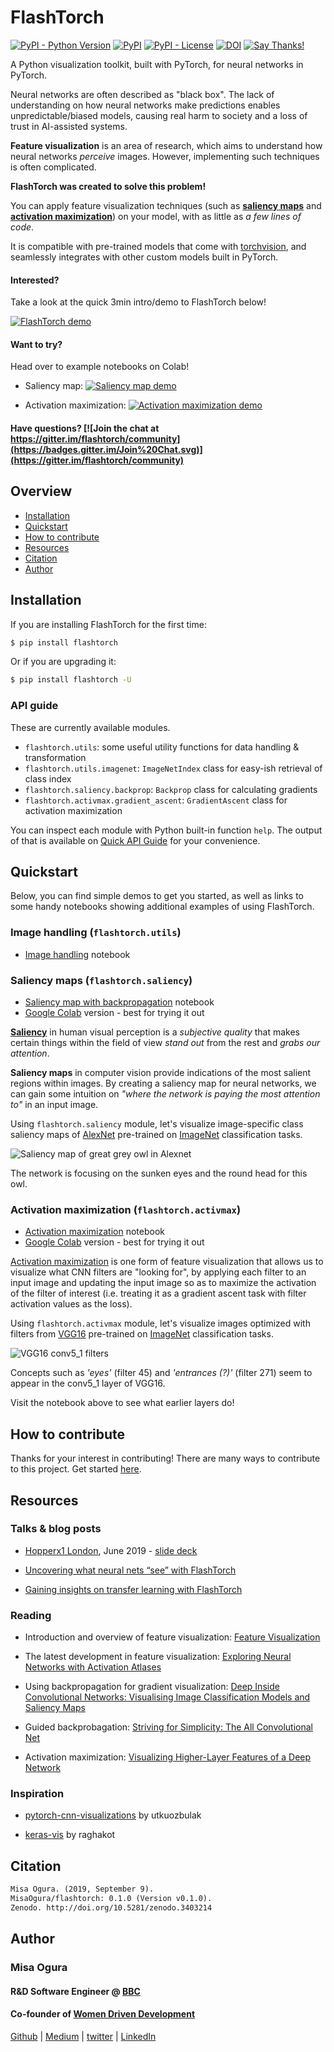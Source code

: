 # FlashTorch

[![PyPI - Python Version](https://img.shields.io/pypi/pyversions/flashtorch.svg?color=green)](https://pypi.org/project/flashtorch/)
[![PyPI](https://img.shields.io/pypi/v/flashtorch.svg?color=yellow)](https://pypi.org/project/flashtorch/)
[![PyPI - License](https://img.shields.io/pypi/l/flashtorch.svg?color=black)](https://github.com/MisaOgura/flashtorch/blob/master/LICENSE)
[![DOI](https://zenodo.org/badge/177140934.svg)](https://zenodo.org/badge/latestdoi/177140934)
[![Say Thanks!](https://img.shields.io/badge/Say%20Thanks-!-1EAEDB.svg)](https://saythanks.io/to/MisaOgura)

A Python visualization toolkit, built with PyTorch, for neural networks in PyTorch.

Neural networks are often described as "black box". The lack of understanding on how neural networks make predictions enables unpredictable/biased models, causing real harm to society and a loss of trust in AI-assisted systems.

**Feature visualization** is an area of research, which aims to understand how neural networks _perceive_ images. However, implementing such techniques is often complicated.

**FlashTorch was created to solve this problem!**

You can apply feature visualization techniques (such as **[saliency maps](#saliency-maps-flashtorchsaliency)** and **[activation maximization](#activation-maximization-flashtorchactivmax)**) on your model, with as little as _a few lines of code_.

It is compatible with pre-trained models that come with [torchvision](https://pytorch.org/docs/stable/torchvision/models.html), and seamlessly integrates with other custom models built in PyTorch.

#### Interested?

Take a look at the quick 3min intro/demo to FlashTorch below!

[![FlashTorch demo](https://github.com/MisaOgura/flashtorch/blob/master/examples/images/flashtorch_demo.png)](https://youtu.be/18Iw4qYqfPo)

#### Want to try?

Head over to example notebooks on Colab!

- Saliency map: [![Saliency map demo](https://colab.research.google.com/assets/colab-badge.svg/)](https://colab.research.google.com/github/MisaOgura/flashtorch/blob/master/examples/visualize_saliency_with_backprop_colab.ipynb)

- Activation maximization: [![Activation maximization demo](https://colab.research.google.com/assets/colab-badge.svg/)](https://colab.research.google.com/github/MisaOgura/flashtorch/blob/master/examples/activation_maximization_colab.ipynb)

#### Have questions? [![Join the chat at https://gitter.im/flashtorch/community](https://badges.gitter.im/Join%20Chat.svg)](https://gitter.im/flashtorch/community)

## Overview

- [Installation](#installation)
- [Quickstart](#quickstart)
- [How to contribute](#how-to-contribute)
- [Resources](#resources)
- [Citation](#citation)
- [Author](#author)

## Installation

If you are installing FlashTorch for the first time:

```bash
$ pip install flashtorch
```

Or if you are upgrading it:

```bash
$ pip install flashtorch -U
```

### API guide

These are currently available modules.

- `flashtorch.utils`: some useful utility functions for data handling & transformation
- `flashtorch.utils.imagenet`: `ImageNetIndex` class for easy-ish retrieval of class index
- `flashtorch.saliency.backprop`: `Backprop` class for calculating gradients
- `flashtorch.activmax.gradient_ascent`: `GradientAscent` class for activation maximization

You can inspect each module with Python built-in function `help`. The output of that is available on [Quick API Guide](https://github.com/MisaOgura/flashtorch/wiki/Quick-API-Guide) for your convenience.

## Quickstart

Below, you can find simple demos to get you started, as well as links to some handy notebooks showing additional examples of using FlashTorch.

### Image handling (`flashtorch.utils`)

- [Image handling](https://github.com/MisaOgura/flashtorch/blob/master/examples/examples/image_handling.ipynb) notebook

### Saliency maps (`flashtorch.saliency`)

- [Saliency map with backpropagation](https://github.com/MisaOgura/flashtorch/blob/master/examples/visualize_saliency_with_backprop.ipynb) notebook
- [Google Colab](https://colab.research.google.com/github/MisaOgura/flashtorch/blob/master/examples/visualize_saliency_with_backprop_colab.ipynb) version - best for trying it out

**[Saliency](https://en.wikipedia.org/wiki/Salience_(neuroscience))** in human visual perception is a _subjective quality_ that makes certain things within the field of view _stand out_ from the rest and _grabs our attention_.

**Saliency maps** in computer vision provide indications of the most salient regions within images. By creating a saliency map for neural networks, we can gain some intuition on _"where the network is paying the most attention to"_ in an input image.

Using `flashtorch.saliency` module, let's visualize image-specific class saliency maps of [AlexNet](https://arxiv.org/abs/1404.5997) pre-trained on [ImageNet](http://www.image-net.org/) classification tasks.

![Saliency map of great grey owl in Alexnet](https://github.com/MisaOgura/flashtorch/blob/master/examples/images/saliency_demo.png)

The network is focusing on the sunken eyes and the round head for this owl.

### Activation maximization (`flashtorch.activmax`)

- [Activation maximization](https://github.com/MisaOgura/flashtorch/blob/master/examples/activation_maximization.ipynb) notebook
- [Google Colab](https://colab.research.google.com/github/MisaOgura/flashtorch/blob/master/examples/activation_maximization_colab.ipynb) version - best for trying it out

[Activation maximization](https://pdfs.semanticscholar.org/65d9/94fb778a8d9e0f632659fb33a082949a50d3.pdf) is one form of feature visualization that allows us to visualize what CNN filters are "looking for", by applying each filter to an input image and updating the input image so as to maximize the activation of the filter of interest (i.e. treating it as a gradient ascent task with filter activation values as the loss).

Using `flashtorch.activmax` module, let's visualize images optimized with filters
from [VGG16](https://arxiv.org/pdf/1409.1556.pdf) pre-trained on [ImageNet](http://www.image-net.org/) classification tasks.

![VGG16 conv5_1 filters](https://github.com/MisaOgura/flashtorch/blob/master/examples/images/activmax_demo.png)

Concepts such as _'eyes'_ (filter 45) and _'entrances (?)'_ (filter 271) seem to appear in the conv5_1 layer of VGG16.

Visit the notebook above to see what earlier layers do!

## How to contribute

Thanks for your interest in contributing! There are many ways to contribute to this project. Get started [here](https://github.com/MisaOgura/flashtorch/blob/master/CONTRIBUTING.md).

## Resources

### Talks & blog posts

- [Hopperx1 London](http://www.cvent.com/events/hopperx1-london/agenda-e7d0f2fa5e9d46cf88fd8c322ae1290b.aspx), June 2019 - [slide deck](https://misaogura.github.io/flashtorch/presentations/Hopperx1London)

- [Uncovering what neural nets “see” with FlashTorch](https://towardsdatascience.com/feature-visualisation-in-pytorch-saliency-maps-a3f99d08f78a)

- [Gaining insights on transfer learning with FlashTorch](https://towardsdatascience.com/gaining-insights-on-transfer-learning-with-flashtorch-de344df0f410)

### Reading

- Introduction and overview of feature visualization: [Feature Visualization](https://distill.pub/2017/feature-visualization/)

- The latest development in feature visualization: [Exploring Neural Networks with Activation Atlases](https://distill.pub/2019/activation-atlas/)

- Using backpropagation for gradient visualization: [Deep Inside Convolutional Networks: Visualising Image Classification Models and Saliency Maps](https://arxiv.org/pdf/1312.6034.pdf)

- Guided backprobagation: [Striving for Simplicity: The All Convolutional Net](https://arxiv.org/pdf/1412.6806.pdf)

- Activation maximization: [Visualizing Higher-Layer Features of a Deep Network](https://pdfs.semanticscholar.org/65d9/94fb778a8d9e0f632659fb33a082949a50d3.pdf)

### Inspiration

- [pytorch-cnn-visualizations](https://github.com/utkuozbulak/pytorch-cnn-visualizations) by utkuozbulak

- [keras-vis](https://github.com/raghakot/keras-vis) by raghakot

## Citation

```txt
Misa Ogura. (2019, September 9).
MisaOgura/flashtorch: 0.1.0 (Version v0.1.0).
Zenodo. http://doi.org/10.5281/zenodo.3403214
```

## Author

### Misa Ogura

#### R&D Software Engineer @ [BBC](https://www.bbc.co.uk/rd/blog)

#### Co-founder of [Women Driven Development](https://womendrivendev.org/)

[Github](https://github.com/MisaOgura) | [Medium](https://medium.com/@misaogura) | [twitter](https://twitter.com/misa_ogura) | [LinkedIn](https://www.linkedin.com/in/misaogura/)
